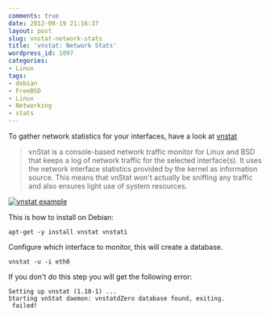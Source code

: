 ```yaml
---
comments: true
date: 2012-08-19 21:16:37
layout: post
slug: vnstat-network-stats
title: 'vnstat: Network Stats'
wordpress_id: 1097
categories:
- Linux
tags:
- debian
- FreeBSD
- Linux
- Networking
- stats
---
```


To gather network statistics for your interfaces, have a look at [vnstat](http://humdi.net/vnstat/)



> vnStat is a console-based network traffic monitor for Linux and BSD that keeps a log of network traffic for the selected interface(s). It uses the network interface statistics provided by the kernel as information source. This means that vnStat won't actually be sniffing any traffic and also ensures light use of system resources. 





[![vnstat example](http://port22.co.uk/net.png)](http://port22.co.uk/net.png)



This is how to install on Debian:


    
    apt-get -y install vnstat vnstati



Configure which interface to monitor, this will create a database.  

    
    vnstat -u -i eth0


If you don't do this step you will get the following error:

    
    Setting up vnstat (1.10-1) ...
    Starting vnStat daemon: vnstatdZero database found, exiting.
     failed!

